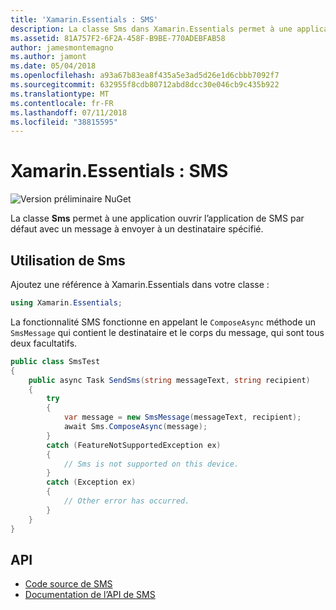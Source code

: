 ```yaml
---
title: 'Xamarin.Essentials : SMS'
description: La classe Sms dans Xamarin.Essentials permet à une application ouvrir l’application de SMS par défaut avec un message à envoyer à un destinataire spécifié.
ms.assetid: 81A757F2-6F2A-458F-B9BE-770ADEBFAB58
author: jamesmontemagno
ms.author: jamont
ms.date: 05/04/2018
ms.openlocfilehash: a93a67b83ea8f435a5e3ad5d26e1d6cbbb7092f7
ms.sourcegitcommit: 632955f8cdb80712abd8dcc30e046cb9c435b922
ms.translationtype: MT
ms.contentlocale: fr-FR
ms.lasthandoff: 07/11/2018
ms.locfileid: "38815595"
---
```

# <a name="xamarinessentials-sms"></a>Xamarin.Essentials : SMS

![Version préliminaire NuGet](~/media/shared/pre-release.png)

La classe **Sms** permet à une application ouvrir l’application de SMS par défaut avec un message à envoyer à un destinataire spécifié.

## <a name="using-sms"></a>Utilisation de Sms

Ajoutez une référence à Xamarin.Essentials dans votre classe :

```csharp
using Xamarin.Essentials;
```

La fonctionnalité SMS fonctionne en appelant le `ComposeAsync` méthode un `SmsMessage` qui contient le destinataire et le corps du message, qui sont tous deux facultatifs.

```csharp
public class SmsTest
{
    public async Task SendSms(string messageText, string recipient)
    {
        try
        {
            var message = new SmsMessage(messageText, recipient);
            await Sms.ComposeAsync(message);
        }
        catch (FeatureNotSupportedException ex)
        {
            // Sms is not supported on this device.
        }
        catch (Exception ex)
        {
            // Other error has occurred.
        }
    }
}
```

## <a name="api"></a>API

- [Code source de SMS](https://github.com/xamarin/Essentials/tree/master/Xamarin.Essentials/Sms)
- [Documentation de l’API de SMS](xref:Xamarin.Essentials.Sms)
